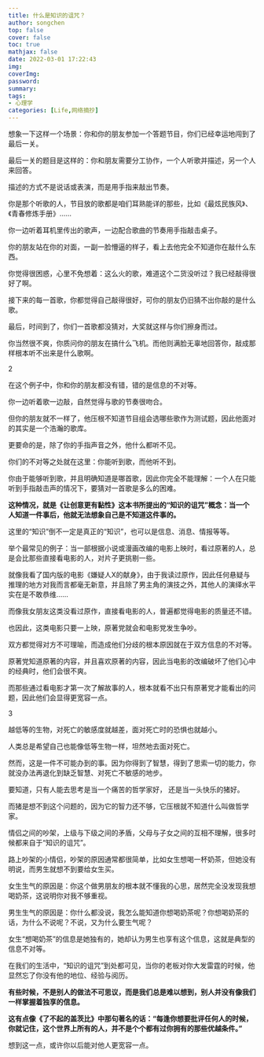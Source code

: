 ```yaml
---
title: 什么是知识的诅咒？
author: songchen
top: false
cover: false
toc: true
mathjax: false
date: 2022-03-01 17:22:43
img:
coverImg:
password:
summary:
tags:
- 心理学
categories: [Life,网络摘抄]
---
```

想象一下这样一个场景：你和你的朋友参加一个答题节目，你们已经幸运地闯到了最后一关。

最后一关的题目是这样的：你和朋友需要分工协作，一个人听歌并描述，另一个人来回答。

描述的方式不是说话或表演，而是用手指来敲出节奏。

你是那个听歌的人，节目放的歌都是咱们耳熟能详的那些，比如《最炫民族风》、《青春修炼手册》……

你一边听着耳机里传出的歌声，一边配合歌曲的节奏用手指敲击桌子。

你的朋友站在你的对面，一副一脸懵逼的样子，看上去他完全不知道你在敲什么东西。

你觉得很困惑，心里不免想着：这么火的歌，难道这个二货没听过？我已经敲得很好了啊。

接下来的每一首歌，你都觉得自己敲得很好，可你的朋友仍旧猜不出你敲的是什么歌。

最后，时间到了，你们一首歌都没猜对，大奖就这样与你们擦身而过。

你当然很不爽，你质问你的朋友在搞什么飞机。而他则满脸无辜地回答你，敲成那样根本听不出来是什么歌啊。

2

在这个例子中，你和你的朋友都没有错，错的是信息的不对等。

你一边听着歌一边敲，自然觉得与歌的节奏很吻合。

但你的朋友就不一样了，他压根不知道节目组会选哪些歌作为测试题，因此他面对的其实是一个浩瀚的歌库。

更要命的是，除了你的手指声音之外，他什么都听不见。

你们的不对等之处就在这里：你能听到歌，而他听不到。

你由于能够听到歌，并且明确知道是哪首歌，因此你完全不能理解：一个人在只能听到手指敲击声的情况下，要猜对一首歌是多么的困难。

**这种情况，就是《让创意更有黏性》这本书所提出的“知识的诅咒”概念：当一个人知道一件事后，他就无法想象自己是不知道这件事的。**

这里的“知识”倒不一定是真正的“知识”，也可以是信息、消息、情报等等。

举个最常见的例子：当一部根据小说或漫画改编的电影上映时，看过原著的人，总是会比那些直接看电影的人，对片子更挑剔一些。

就像我看了国内版的电影《嫌疑人X的献身》，由于我读过原作，因此任何悬疑与推理的地方对我而言都毫无新意，并且除了男主角的演技之外，其他人的演绎水平实在是不敢恭维……

而像我女朋友这类没看过原作，直接看电影的人，普遍都觉得电影的质量还不错。

也因此，这类电影只要一上映，原著党就会和电影党发生争吵。

双方都觉得对方不可理喻，而造成他们分歧的根本原因就在于双方信息的不对等。

原著党知道原著的内容，并且喜欢原著的内容，因此当电影的改编破坏了他们心中的经典时，他们会很不爽。

而那些通过看电影才第一次了解故事的人，根本就看不出只有原著党才能看出的问题，因此他们会显得更宽容一点。

3

越低等的生物，对死亡的敏感度就越差，面对死亡时的恐惧也就越小。

人类总是希望自己也能像低等生物一样，坦然地去面对死亡。

然而，这是一件不可能办到的事。因为你得到了智慧，得到了思索一切的能力，你就没办法再退化到缺乏智慧、对死亡不敏感的地步。

要知道，只有人能去思考是当一个痛苦的哲学家好， 还是当一头快乐的猪好。

而猪是想不到这个问题的，因为它的智力还不够，它压根就不知道什么叫做哲学家。

情侣之间的吵架，上级与下级之间的矛盾，父母与子女之间的互相不理解，很多时候都来自于“知识的诅咒”。

路上吵架的小情侣，吵架的原因通常都很简单，比如女生想喝一杯奶茶，但她没有明说，而男生就想不到要给女生买。

女生生气的原因是：你这个做男朋友的根本就不懂我的心思，居然完全没发现我想喝奶茶，这说明你对我不够重视。

男生生气的原因是：你什么都没说，我怎么能知道你想喝奶茶呢？你想喝奶茶的话，为什么不说呢？不说，又为什么要生气呢？

女生“想喝奶茶”的信息是她独有的，她却认为男生也享有这个信息，这就是典型的信息不对等。

在我们的生活中，“知识的诅咒”到处都可见，当你的老板对你大发雷霆的时候，他显然忘了你没有他的地位、经验与阅历。

**有些时候，不是别人的做法不可思议，而是我们总是难以想到，别人并没有像我们一样掌握着独享的信息。**

**这有点像《了不起的盖茨比》中那句著名的话：“每逢你想要批评任何人的时候，你就记住，这个世界上所有的人，并不是个个都有过你拥有的那些优越条件。”**

想到这一点，或许你以后能对他人更宽容一点。